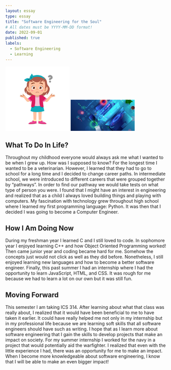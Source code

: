 ```yaml
---
layout: essay
type: essay
title: "Software Engineering for the Soul"
# All dates must be YYYY-MM-DD format!
date: 2022-09-01
published: true
labels:
  - Software Engineering
  - Learning
---
```

<img width="200px" class="rounded float-start pe-4" src="../img/confused.jpg">
<img width="200px" class="rounded float-start pe-4" src="../img/software-eng.jpg">

## What To Do In Life?
Throughout my childhood everyone would always ask me what I wanted to be when I grew up.  How was I supposed to know?  For the longest time I wanted to be a veterinarian.  However, I learned that they had to go to school for a long time and I decided to change career paths.  In intermediate school, we were introduced to different careers that were grouped together by “pathways”.  In order to find our pathway we would take tests on what type of person you were.  I found that I might have an interest in engineering and realized that as a child I always loved building things and playing with computers.  My fascination with technology grew throughout high school where I learned my first programming language: Python.  It was then that I decided I was going to become a Computer Engineer.

## How I Am Doing Now
During my freshman year I learned C and I still loved to code. In sophomore year I enjoyed learning C++ and how Object Oriented Programming worked!  Then came junior year and coding became hard for me.  Somehow the concepts just would not click as well as they did before.  Nonetheless, I still enjoyed learning new languages and how to become a better software engineer.  Finally, this past summer I had an internship where I had the opportunity to learn JavaScript, HTML, and CSS.  It was rough for me because we had to learn a lot on our own but it was still fun.

## Moving Forward
This semester I am taking ICS 314.  After learning about what that class was really about, I realized that it would have been beneficial to me to have taken it earlier.  It could have really helped me not only in my internship but in my professional life because we are learning soft skills that all software engineers should have such as writing.  I hope that as I learn more about software engineering that I gain the skills to develop projects that make an impact on society.  For my summer internship I worked for the navy in a project that would potentially aid the warfighter.  I realized that even with the little experience I had, there was an opportunity for me to make an impact.  When I become more knowledgeable about software engineering, I know that I will be able to make an even bigger impact!
